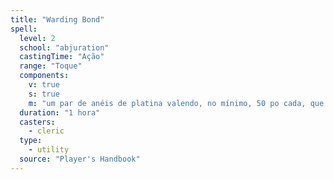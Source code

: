 ```yaml
---
title: "Warding Bond"
spell:
  level: 2
  school: "abjuration"
  castingTime: "Ação"
  range: "Toque"
  components:
    v: true
    s: true
    m: "um par de anéis de platina valendo, no mínimo, 50 po cada, que você e o alvo devem usar pela duração"
  duration: "1 hora"
  casters:
    - cleric
  type:
    - utility
  source: "Player's Handbook"
---
```

